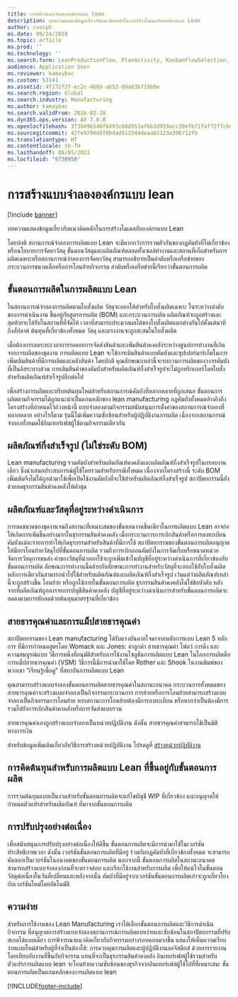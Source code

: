 ```yaml
---
title: การสร้างแบบจำลององค์กรแบบ lean
description: บทความแสดงข้อมูลเกี่ยวกับแนวคิดหลักในการสร้างโมเดลกับองค์กรแบบ Lean
author: cvocph
ms.date: 09/24/2018
ms.topic: article
ms.prod: ''
ms.technology: ''
ms.search.form: LeanProductionFlow, PlanActivity, KanbanFlowSelection, KanbanFlow
audience: Application User
ms.reviewer: kamaybac
ms.custom: 53141
ms.assetid: 4f272f2f-ec2c-4b0d-a652-00a63b719b9e
ms.search.region: Global
ms.search.industry: Manufacturing
ms.author: kamaybac
ms.search.validFrom: 2016-02-28
ms.dyn365.ops.version: AX 7.0.0
ms.openlocfilehash: 3f30496540f6493c68d953af6b3d959acc30efbf1faf72f7cbd6de374c30b9c4
ms.sourcegitcommit: 42fe9790ddf0bdad911544deaa82123a396712fb
ms.translationtype: HT
ms.contentlocale: th-TH
ms.lasthandoff: 08/05/2021
ms.locfileid: "6738950"
---
```

# <a name="modeling-a-lean-organization"></a>การสร้างแบบจำลององค์กรแบบ lean

[!include [banner](../includes/banner.md)]

บทความแสดงข้อมูลเกี่ยวกับแนวคิดหลักในการสร้างโมเดลกับองค์กรแบบ Lean 

โดยปกติ สถานการณ์จำลองการผลิตแบบ Lean จะมีมากกว่าการรวมตัวกันของกฎคัมบังที่ไม่เกี่ยวข้องหรือนโยบายการจัดหาวัสดุ ขั้นตอนวัสดุและผลิตภัณฑ์ตลอดทั้งเซลล์ทำงานและสถานที่เก็บสำหรับการผลิตเฉพาะหรือสถานการณ์จำลองการจัดหาวัสดุ สามารถอธิบายเป็นลำดับหรือเครือข่ายของกระบวนการขนาดเล็กหรือการโอนย้ายกิจกรรม ลำดับหรือเครือข่ายนี้เรียกว่าขั้นตอนการผลิต

## <a name="production-flows-in-lean-manufacturing"></a>ขั้นตอนการผลิตในการผลิตแบบ Lean
ในสถานการณ์จำลองการผลิตตามใบสั่งผลิต วัสดุจะออกให้สำหรับใบสั่งผลิตเฉพาะ ในระหว่างลำดับของการดำเนินงาน ขึ้นอยู่กับสูตรการผลิต (BOM) และกระบวนการผลิต ผลิตภัณฑ์จะถูกสร้างและสุดท้ายจะได้รับในสถานที่ที่จัดให้ เวลาที่สามารถประมวลผลได้ของใบสั่งผลิตแตกต่างกันไปตั้งแต่นาทีถึงสัปดาห์ ต้นทุนที่เกี่ยวข้องทั้งหมด วัสดุ และแรงงานจะถูกสะสมในใบสั่งผลิต 

เมื่อต้องการลดระยะเวลาการรอคอยการจัดส่งสินค้าและเพิ่มสินค้าคงคลังระหว่างศูนย์การทำงานที่เกิดจากการผลิตของชุดงาน การผลิตแบบ Lean จะใช้การเติมสินค้าแบบคัมบังและซุปเปอร์มาร์เก็ตในการเพิ่มเติมสินค้าที่มีการผลิตและคลังสินค้า โดยปกติ คุณลักษณะเหล่านี้จะรบกวนการผลิตของวงจรคัมบังที่เป็นอิสระบางส่วน การเติมสินค้าของคัมบังสำหรับผลิตภัณฑ์กึ่งสำเร็จรูปจะไม่ถูกทริกเกอร์โดยใบสั่งสำหรับผลิตภัณฑ์สำเร็จรูปอีกต่อไป 

เพื่อสร้างการผลิตและบริบทต้นทุนใหม่สำหรับสถานการณ์คัมบังที่หลากหลายที่ถูกเสนอ ขั้นตอนการผลิตตามกิจกรรมได้ถูกแนะนำเป็นแกนหลักของ lean manufacturing กฎคัมบังทั้งหมดอ้างอิงถึงโครงสร้างที่กำหนดไว้ล่วงหน้านี้ แบบจำลองตามกิจกรรมสนับสนุนการตั้งค่าของสถานการณ์จำลองที่หลากหลาย อย่างไรก็ตาม รุ่นนี้ไม่เพิ่มความซับซ้อนสำหรับผู้ปฏิบัติงานการผลิต เนื่องจากสถานการณ์จำลองทั้งหมดใช้อินเทอร์เฟสผู้ใช้ตามกิจกรรมเดียวกัน

## <a name="semi-finished-products-non-bom-levels"></a>ผลิตภัณฑ์กึ่งสำเร็จรูป (ไม่ใช่ระดับ BOM)
Lean manufacturing รวมคัมบังสำหรับผลิตภัณฑ์คงคลังและผลิตภัณฑ์กึ่งสำเร็จรูปในกรอบงานเดียว ซึ่งนำเสนอประสบการณ์ผู้ใช้โดยรวมสำหรับกรณีทั้งหมด เนื่องจากโครงสร้างนี้ ระดับ BOM เพิ่มเติมจึงไม่ได้ถูกนำมาใช้เพื่อเปิดใช้งานคัมบังที่จะใช้สำหรับผลิตภัณฑ์กึ่งสำเร็จรูป สถาปัตยกรรมนี้ยังช่วยลดธุรกรรมสินค้าคงคลังให้ต่ำสุด

## <a name="products-and-material-in-work-in-progress"></a>ผลิตภัณฑ์และวัสดุที่อยู่ระหว่างดำเนินการ
การลดขนาดของชุดงานจนถึงสถานะที่เหมาะสมของขั้นตอนงานชิ้นเดียวในการผลิตแบบ Lean อาจก่อให้เกิดการเพิ่มขึ้นอย่างมากในธุรกรรมสินค้าคงคลัง เมื่อกระบวนการการเบิกสินค้าหรือการลงทะเบียนคัมบังแต่ละรายการทำให้เกิดธุรกรรมสำหรับสินค้าที่มีการใช้ สถาปัตยกรรมของขั้นตอนการผลิตอนุญาตให้มีการโอนย้ายวัสดุไปที่ขั้นตอนการผลิต รวมถึงการเบิกถอนคัมบังในการจัดเก็บหรือขนาดหน่วยจัดการวัสดุการขนส่ง ค่าของวัสดุที่นำออกใช้จะถูกเพิ่มเข้าในบัญชีที่อยู่ระหว่างดำเนินการที่เกี่ยวข้องกับขั้นตอนการผลิต ลักษณะการทำงานนี้คล้ายกับลักษณะการทำงานสำหรับวัสดุที่จะออกใช้กับใบสั่งผลิต หลักการเดียวกันสามารถนำไปใช้สำหรับผลิตภัณฑ์และผลิตภัณฑ์กึ่งสำเร็จรูป เว้นแต่ว่าผลิตภัณฑ์เหล่านี้จะถูกสร้างขึ้น โอนย้าย หรือถูกใช้ภายในขั้นตอนการผลิต ธุรกรรมสินค้าคงคลังไม่ใช่ข้อบังคับ หลังจากที่ผลิตภัณฑ์ถูกลงรายการบัญชีสินค้าคงคลัง บัญชีที่อยู่ระหว่างดำเนินการสำหรับขั้นตอนการผลิตจะลดลงตามการหักลดด้วยต้นทุนมาตรฐานที่เกี่ยวข้อง

## <a name="value-streams-and-value-stream-mapping"></a>สายธารคุณค่าและการแม็ปสายธารคุณค่า
สถาปัตยกรรมของ Lean manufacturing ได้รับแรงบันดาลใจมาจากหลักการแบบ Lean 5 หลักการ ที่มีการกำหนดสูตรโดย Womack และ Jones: ค่าลูกค้า สายธารคุณค่า โฟลว์ การดึง และความสมบูรณ์แบบ วิธีการหนึ่งที่อนุมัติสำหรับการใช้งานโซลูชันการผลิตแบบ Lean ในโลกการผลิตคือ การแม็ปสายธารคุณค่า (VSM) วิธีการนี้มีการนำมาใช้โดย Rother และ Shook ในงานพิมพ์ของพวกเขา "เรียนรู้เพื่อดู" ที่สถาบันการผลิตแบบ Lean 

คุณสามารถสร้างแบบจำลองขั้นตอนการผลิตสายธารคุณค่าในสถานะอนาคต กระบวนการทั้งหมดของสายธารคุณค่าจะสร้างแบบจำลองเป็นกิจกรรมกระบวนการ การย้ายหรือการโอนย้ายสามารถสร้างแบบจำลองเป็นกิจกรรมการโอนย้าย หากสถานะการโอนย้ายต้องมีการลงทะเบียน หรือหากจำเป็นต้องมีการรวมไปยังการเบิกสินค้าคงคลังหรือการจัดส่งแบบรวม 

สายธารคุณค่าเองถูกสร้างแบบจำลองเป็นหน่วยปฏิบัติงาน ดังนั้น สายธารคุณค่าสามารถใช้เป็นมิติทางการเงิน

สำหรับข้อมูลเพิ่มเติมเกี่ยวกับวิธีการสร้างหน่วยปฏิบัติงาน โปรดดูที่ [สร้างหน่วยปฏิบัติงาน](../../fin-ops-core/fin-ops/organization-administration/tasks/create-operating-unit.md)

## <a name="costing-for-lean-manufacturing-based-on-the-production-flow"></a>การคิดต้นทุนสำหรับการผลิตแบบ Lean ที่ขึ้นอยู่กับขั้นตอนการผลิต
การรวมต้นทุนแบบเป็นงวดสำหรับขั้นตอนการผลิตจะแก้ไขบัญชี WIP ที่เกี่ยวข้อง และอนุญาตให้กำหนดตัวแปรสำหรับผลิตภัณฑ์ ที่มาจากขั้นตอนการผลิต

## <a name="continuous-improvement"></a>การปรับปรุงอย่างต่อเนื่อง
เพื่อสนับสนุนการปรับปรุงอย่างต่อเนื่องให้ดีขึ้น ขั้นตอนการผลิตจะมีการนำมาใช้ในเวอร์ชันประสิทธิภาพเวลา ดังนั้น เวอร์ชันขั้นตอนการผลิตที่มีอยู่ ร่วมกับกฎคัมบังที่เกี่ยวข้องทั้งหมด จะสามารถคัดลอกเป็นเวอร์ชันในอนาคตของขั้นตอนการผลิต นอกจากนี้ ขั้นตอนการผลิตในสถานะอนาคตสามารถสร้างแบบจำลองก่อนที่จะตรวจสอบ และเรียกใช้งานสำหรับการผลิต เพื่อให้แน่ใจในขั้นตอนวัสดุต่อเนื่องในวันที่เปลี่ยนและหลังจากนั้น คัมบังที่มีอยู่จากเวอร์ชันขั้นตอนการผลิตเก่าจะถูกเกี่ยวโยงกับเวอร์ชันใหม่โดยอัตโนมัติ

## <a name="simplicity"></a>ความง่าย
สำหรับการใช้งานของ Lean Manufacturing เราได้เลือกขั้นตอนการผลิตและวิธีการดำเนินกิจกรรม ที่อนุญาตการสร้างแบบจำลองสถานการณ์การผลิตแบบง่ายและซับซ้อนในสถาปัตยกรรมที่ปรับสเกลได้แบบเดี่ยว การพิจารณาแนวคิดเกี่ยวกับกิจกรรมอย่างรอบคอบมากขึ้น แสดงให้เห็นความเรียบง่ายแบบใหม่สำหรับผู้ที่จำเป็นต้องใช้: การควบคุมการผลิตและผู้ปฏิบัติงานลอจิสติกส์ ด้วยการรายงานโดยเทียบกับงานที่ขึ้นกับกิจกรรม แทนที่จะเป็นธุรกรรมสินค้าคงคลัง อินเทอร์เฟสผู้ใช้รวมสำหรับตัวแปรการผลิตแบบ lean จะโอนย้ายความซับซ้อนของธุรกิจจากอินเทอร์เฟสผู้ใช้ไปที่ที่เหมาะสม: ขั้นตอนการผลิตเป็นแกนหลักของการผลิตแบบ lean





[!INCLUDE[footer-include](../../includes/footer-banner.md)]